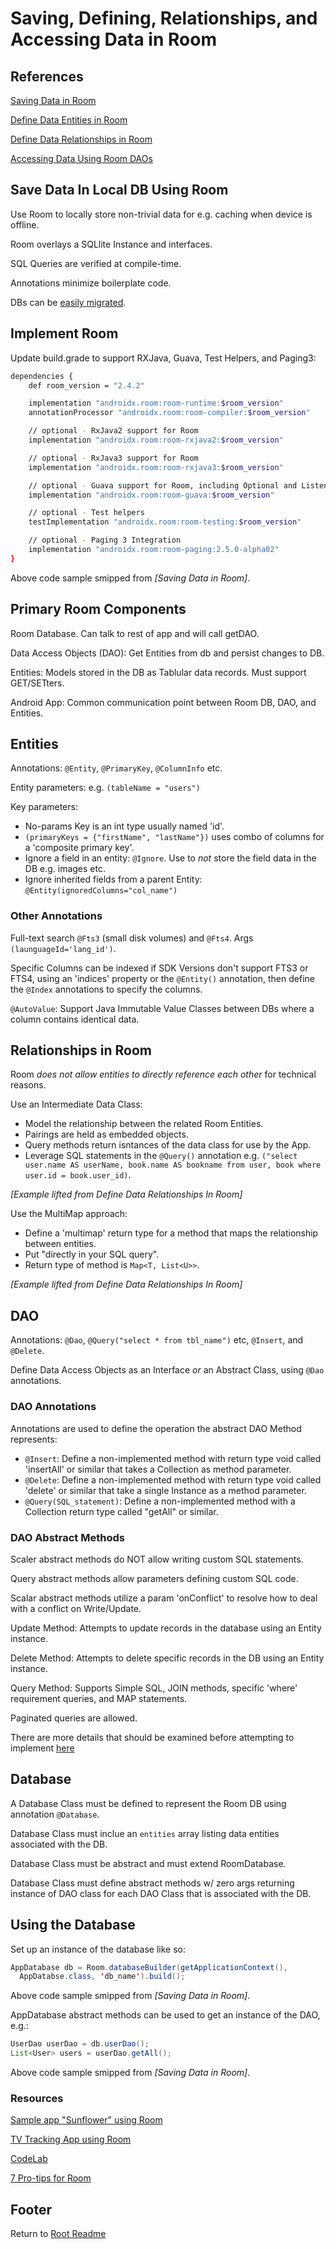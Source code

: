 # Saving, Defining, Relationships, and Accessing Data in Room

## References

[Saving Data in Room](https://developer.android.com/training/data-storage/room)

[Define Data Entities in Room](https://developer.android.com/training/data-storage/room/defining-data)

[Define Data Relationships in Room](https://developer.android.com/training/data-storage/room/relationships)

[Accessing Data Using Room DAOs](https://developer.android.com/training/data-storage/room/accessing-data)

## Save Data In Local DB Using Room

Use Room to locally store non-trivial data for e.g. caching when device is offline.

Room overlays a SQLlite Instance and interfaces.

SQL Queries are verified at compile-time.

Annotations minimize boilerplate code.

DBs can be [easily migrated](https://medium.com/androiddevelopers/incrementally-migrate-from-sqlite-to-room-66c2f655b377).

## Implement Room

Update build.grade to support RXJava, Guava, Test Helpers, and Paging3:

```sh
dependencies {
    def room_version = "2.4.2"

    implementation "androidx.room:room-runtime:$room_version"
    annotationProcessor "androidx.room:room-compiler:$room_version"

    // optional - RxJava2 support for Room
    implementation "androidx.room:room-rxjava2:$room_version"

    // optional - RxJava3 support for Room
    implementation "androidx.room:room-rxjava3:$room_version"

    // optional - Guava support for Room, including Optional and ListenableFuture
    implementation "androidx.room:room-guava:$room_version"

    // optional - Test helpers
    testImplementation "androidx.room:room-testing:$room_version"

    // optional - Paging 3 Integration
    implementation "androidx.room:room-paging:2.5.0-alpha02"
}
```

Above code sample smipped from *[Saving Data in Room]*.

## Primary Room Components

Room Database. Can talk to rest of app and will call getDAO.

Data Access Objects (DAO): Get Entities from db and persist changes to DB.

Entities: Models stored in the DB as Tablular data records. Must support GET/SETters.

Android App: Common communication point between Room DB, DAO, and Entities.

## Entities

Annotations: `@Entity`, `@PrimaryKey`, `@ColumnInfo` etc.

Entity parameters: e.g. `(tableName = "users")`

Key parameters:

- No-params Key is an int type usually named 'id'.
- `(primaryKeys = {"firstName", "lastName"})` uses combo of columns for a 'composite primary key'.
- Ignore a field in an entity: `@Ignore`. Use to *not* store the field data in the DB e.g. images etc.
- Ignore inherited fields from a parent Entity: `@Entity(ignoredColumns="col_name")`

### Other Annotations

Full-text search `@Fts3` (small disk volumes) and `@Fts4`. Args `(launguageId='lang_id')`.

Specific Columns can be indexed if SDK Versions don't support FTS3 or FTS4, using an 'indices' property or the `@Entity()` annotation, then define the `@Index` annotations to specify the columns.

`@AutoValue`: Support Java Immutable Value Classes between DBs where a column contains identical data.

## Relationships in Room

Room *does not allow entities to directly reference each other* for technical reasons.

Use an Intermediate Data Class:

- Model the relationship between the related Room Entities.
- Pairings are held as embedded objects.
- Query methods return isntances of the data class for use by the App.
- Leverage SQL statements in the `@Query()` annotation e.g. `("select user.name AS userName, book.name AS bookname from user, book where user.id = book.user_id)`.

*[Example lifted from Define Data Relationships In Room]*

Use the MultiMap approach:

- Define a 'multimap' return type for a method that maps the relationship between entities.
- Put "directly in your SQL query".
- Return type of method is `Map<T, List<U>>`.

*[Example lifted from Define Data Relationships In Room]*

## DAO

Annotations: `@Dao`, `@Query("select * from tbl_name")` etc, `@Insert`, and `@Delete`.

Define Data Access Objects as an Interface *or* an Abstract Class, using `@Dao` annotations.

### DAO Annotations

Annotations are used to define the operation the abstract DAO Method represents:

- `@Insert`: Define a non-implemented method with return type void called 'insertAll' or similar that takes a Collection as method parameter.
- `@Delete`: Define a non-implemented method with return type void called 'delete' or similar that take a single Instance as a method parameter.
- `@Query(SQL_statement)`: Define a non-implemented method with a Collection return type called "getAll" or similar.

### DAO Abstract Methods

Scaler abstract methods do NOT allow writing custom SQL statements.

Query abstract methods allow parameters defining custom SQL code.

Scalar abstract methods utilize a param 'onConflict' to resolve how to deal with a conflict on Write/Update.

Update Method: Attempts to update records in the database using an Entity instance.

Delete Method: Attempts to delete specific records in the DB using an Entity instance.

Query Method: Supports Simple SQL, JOIN methods, specific 'where' requirement queries, and MAP statements.

Paginated queries are allowed.

There are more details that should be examined before attempting to implement [here](https://developer.android.com/training/data-storage/room/accessing-data)

## Database

A Database Class must be defined to represent the Room DB using annotation `@Database`.

Database Class must inclue an `entities` array listing data entities associated with the DB.

Database Class must be abstract and must extend RoomDatabase.

Database Class must define abstract methods w/ zero args returning instance of DAO class for each DAO Class that is associated with the DB.

## Using the Database

Set up an instance of the database like so:

```java
AppDatabase db = Room.databaseBuilder(getApplicationContext(),
  AppDatabse.class, 'db_name').build();
```

Above code sample smipped from *[Saving Data in Room]*.

AppDatabase abstract methods can be used to get an instance of the DAO, e.g.:

```java
UserDao userDao = db.userDao();
List<User> users = userDao.getAll();
```

Above code sample smipped from *[Saving Data in Room]*.

### Resources

[Sample app "Sunflower" using Room](https://github.com/android/sunflower)

[TV Tracking App using Room](https://github.com/chrisbanes/tivi)

[CodeLab](https://developer.android.com/codelabs/android-room-with-a-view)

[7 Pro-tips for Room](https://medium.com/androiddevelopers/7-pro-tips-for-room-fbadea4bfbd1)

## Footer

Return to [Root Readme](../README.html)
